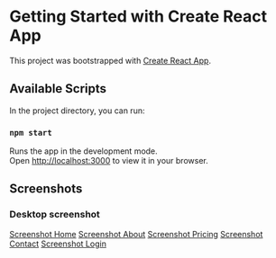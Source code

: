 # Getting Started with Create React App

This project was bootstrapped with [Create React App](https://github.com/facebook/create-react-app).

## Available Scripts

In the project directory, you can run:

### `npm start`

Runs the app in the development mode.\
Open [http://localhost:3000](http://localhost:3000) to view it in your browser.

## Screenshots

### Desktop screenshot

[Screenshot Home](https://github.com/pinggdev/Soal_Test_2/blob/master/src/assets/ss-web-1.png)
[Screenshot About](https://github.com/pinggdev/Soal_Test_2/blob/master/src/assets/ss-web-2.png)
[Screenshot Pricing](https://github.com/pinggdev/Soal_Test_2/blob/master/src/assets/ss-web-3.png)
[Screenshot Contact](https://github.com/pinggdev/Soal_Test_2/blob/master/src/assets/ss-web-4.png)
[Screenshot Login](https://github.com/pinggdev/Soal_Test_2/blob/master/src/assets/ss-web-5.png)
